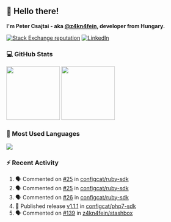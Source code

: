 ## 👋 Hello there!

**I'm Peter Csajtai - aka [@z4kn4fein](https://github.com/z4kn4fein), developer from Hungary.**

[![Stack Exchange reputation](https://img.shields.io/stackexchange/stackoverflow/r/8700582?color=orange&label=reputation&logo=stackoverflow&style=for-the-badge)](https://stackoverflow.com/users/8700582)
[![LinkedIn](https://img.shields.io/badge/linkedin-%230077B5.svg?style=for-the-badge&logo=linkedin&logoColor=white)](https://www.linkedin.com/in/csajtai-p%C3%A9ter-45395341/)

### 💻 GitHub Stats

<div>
  <img height="140px" src="https://github-readme-stats-pcsajtai.vercel.app/api?username=z4kn4fein&show_icons=true&hide_border=true&count_private=true&custom_title=Stats&theme=dracula&line_height=24&hide_title=true">
  <img height="140px" src="https://streak-stats.demolab.com?user=z4kn4fein&theme=dracula&hide_border=true">
  
</div>

### :toolbox: Most Used Languages

<img src="https://github-readme-stats-pcsajtai.vercel.app/api/top-langs/?username=z4kn4fein&theme=dracula&hide_border=true&layout=compact&langs_count=8&hide_title=true">

### :zap: Recent Activity

<!--START_SECTION:activity-->
1. 🗣 Commented on [#25](https://github.com/configcat/ruby-sdk/issues/25) in [configcat/ruby-sdk](https://github.com/configcat/ruby-sdk)
2. 🗣 Commented on [#25](https://github.com/configcat/ruby-sdk/issues/25) in [configcat/ruby-sdk](https://github.com/configcat/ruby-sdk)
3. 🗣 Commented on [#26](https://github.com/configcat/ruby-sdk/issues/26) in [configcat/ruby-sdk](https://github.com/configcat/ruby-sdk)
4. 🚀 Published release [v1.1.1](https://github.com/v1.1.1) in [configcat/php7-sdk](https://github.com/configcat/php7-sdk)
5. 🗣 Commented on [#139](https://github.com/z4kn4fein/stashbox/issues/139) in [z4kn4fein/stashbox](https://github.com/z4kn4fein/stashbox)
<!--END_SECTION:activity-->
